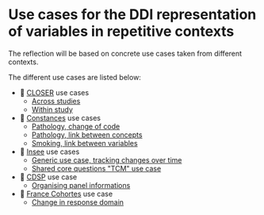 # Use cases for the DDI representation of variables in repetitive contexts

The reflection will be based on concrete use cases taken from different contexts.

The different use cases are listed below:

- 🔗 [CLOSER](https://closer.ac.uk) use cases
	- [Across studies](closer-across-studies.md)
	- [Within study](closer-within-study.md)
- 🔗 [Constances](https://www.constances.fr) use cases
	- [Pathology, change of code](constances-pathology.md)
	- [Pathology, link between concepts](constances-pathology-2.md)
	- [Smoking, link between variables](constances-use-case-tobacco-sapris-1.md)
- 🔗 [Insee](https://www.insee.fr) use cases
	- [Generic use case, tracking changes over time](insee.md)
	- [Shared core questions "TCM" use case](insee-tcm.md)
- 🔗 [CDSP](https://cdsp.sciences-po.fr/fr/) use case
	- [Organising panel informations](cdsp-1.md)
- 🔗 [France Cohortes](https://francecohortes.org) use case
	- [Change in response domain](france-cohortes-elfe.md)